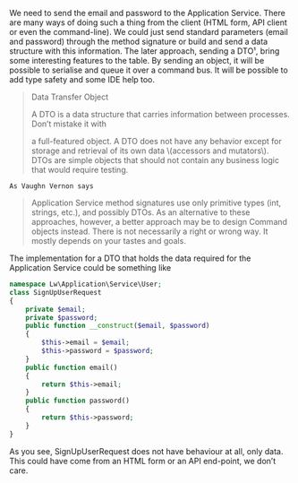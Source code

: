 We need to send the email and password to the Application Service. There are many ways of doing such a thing from the client \(HTML form, API client or even the command-line\). We could just send standard parameters \(email and password\) through the method signature or build and send a data structure with this information. The later approach, sending a DTO¹, bring some interesting features to the table. By sending an object, it will be possible to serialise and queue it over a command bus. It will be possible to add type safety and some IDE help too.

> Data Transfer Object
>
> A DTO is a data structure that carries information between processes. Don’t mistake it with
>
>
>
> a full-featured object. A DTO does not have any behavior except for storage and retrieval of its own data \\(accessors and mutators\\). DTOs are simple objects that should not contain any business logic that would require testing.

```
As Vaughn Vernon says
```

> Application Service method signatures use only primitive types \(int, strings, etc.\), and possibly DTOs. As an alternative to these approaches, however, a better approach may be to design Command objects instead. There is not necessarily a right or wrong way. It mostly depends on your tastes and goals.

The implementation for a DTO that holds the data required for the Application Service could be something like

```php
namespace Lw\Application\Service\User;
class SignUpUserRequest
{
    private $email;
    private $password;
    public function __construct($email, $password)
    {
        $this->email = $email;
        $this->password = $password;
    }
    public function email()
    {
        return $this->email;
    }
    public function password()
    {
        return $this->password;
    }
}
```

As you see, SignUpUserRequest does not have behaviour at all, only data. This could have come from an HTML form or an API end-point, we don’t care.

